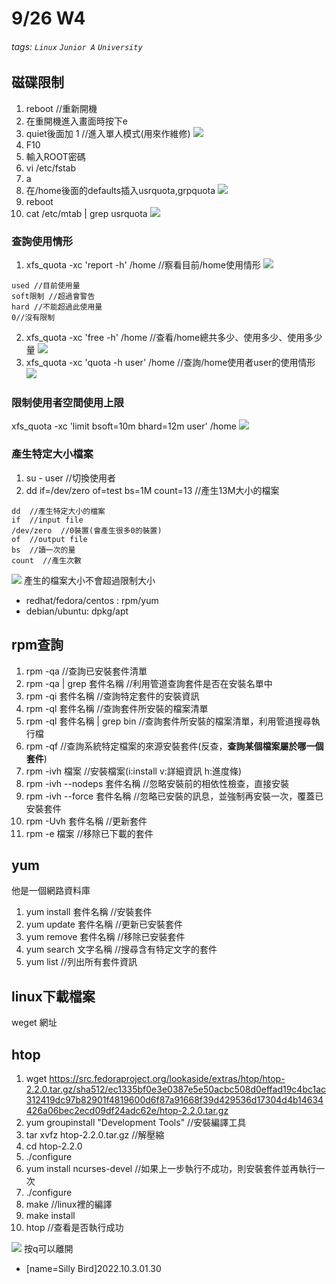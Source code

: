# 9/26 W4
###### tags: `Linux` `Junior A` `University`
## 磁碟限制
1. reboot //重新開機
2. 在重開機進入畫面時按下e
3. quiet後面加 1 //進入單人模式(用來作維修)
![](https://i.imgur.com/OtZVT1E.png)
4. F10
5. 輸入ROOT密碼
6. vi /etc/fstab
7. a
8. 在/home後面的defaults插入usrquota,grpquota
![](https://i.imgur.com/u5dYXti.png)
9. reboot
10. cat /etc/mtab | grep usrquota
![](https://i.imgur.com/rqe6Fhm.png)
### 查詢使用情形
1. xfs_quota -xc 'report -h' /home //察看目前/home使用情形
![](https://i.imgur.com/BYCvSgC.png)
```
used //目前使用量
soft限制 //超過會警告
hard //不能超過此使用量
0//沒有限制
```
2. xfs_quota -xc 'free -h' /home //查看/home總共多少、使用多少、使用多少量
![](https://i.imgur.com/TTKjd8e.png)
3. xfs_quota -xc 'quota -h user' /home  //查詢/home使用者user的使用情形
![](https://i.imgur.com/0gjoVm4.png)
### 限制使用者空間使用上限
xfs_quota -xc 'limit bsoft=10m bhard=12m user' /home
![](https://i.imgur.com/sN4EPPH.png)
### 產生特定大小檔案
1. su - user //切換使用者
2. dd if=/dev/zero of=test bs=1M count=13 //產生13M大小的檔案

```
dd  //產生特定大小的檔案
if  //input file
/dev/zero  //0裝置(會產生很多0的裝置)
of  //output file
bs  //讀一次的量
count  //產生次數
```
![](https://i.imgur.com/ddh8x1r.png)
產生的檔案大小不會超過限制大小


* redhat/fedora/centos : rpm/yum
* debian/ubuntu: dpkg/apt

## **rpm查詢**
1. rpm -qa  //查詢已安裝套件清單
2. rpm -qa | grep 套件名稱  //利用管道查詢套件是否在安裝名單中
3. rpm -qi 套件名稱  //查詢特定套件的安裝資訊
4. rpm -ql 套件名稱  //查詢套件所安裝的檔案清單
5. rpm -ql 套件名稱 | grep bin  //查詢套件所安裝的檔案清單，利用管道搜尋執行檔
6. rpm -qf  //查詢系統特定檔案的來源安裝套件(反查，**查詢某個檔案屬於哪一個套件**)
7. rpm -ivh 檔案  //安裝檔案(i:install v:詳細資訊 h:進度條)
8. rpm -ivh --nodeps 套件名稱 //忽略安裝前的相依性檢查，直接安裝
9. rpm -ivh --force 套件名稱  //忽略已安裝的訊息，並強制再安裝一次，覆蓋已安裝套件
10. rpm -Uvh 套件名稱 //更新套件
11. rpm -e 檔案  //移除已下載的套件

## yum
他是一個網路資料庫

1. yum install 套件名稱 //安裝套件
2. yum update 套件名稱  //更新已安裝套件
3. yum remove 套件名稱  //移除已安裝套件
4. yum search 文字名稱  //搜尋含有特定文字的套件
5. yum list  //列出所有套件資訊

## linux下載檔案
weget 網址

## htop
1. wget https://src.fedoraproject.org/lookaside/extras/htop/htop-2.2.0.tar.gz/sha512/ec1335bf0e3e0387e5e50acbc508d0effad19c4bc1ac312419dc97b82901f4819600d6f87a91668f39d429536d17304d4b14634426a06bec2ecd09df24adc62e/htop-2.2.0.tar.gz
2. yum groupinstall "Development Tools" //安裝編譯工具
3. tar xvfz htop-2.2.0.tar.gz  //解壓縮
4. cd htop-2.2.0
5. ./configure
6. yum install ncurses-devel //如果上一步執行不成功，則安裝套件並再執行一次
7. ./configure
8. make  //linux裡的編譯
9. make install
10. htop //查看是否執行成功

![](https://i.imgur.com/ofpih7v.png)
按q可以離開





- [name=Silly Bird]2022.10.3.01.30
